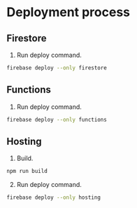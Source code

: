 # Deployment process

## Firestore

1. Run deploy command.

```bash
firebase deploy --only firestore
```

## Functions

1. Run deploy command.

```bash
firebase deploy --only functions
```

## Hosting

1. Build.

```bash
npm run build
```

2. Run deploy command.

```bash
firebase deploy --only hosting
```
